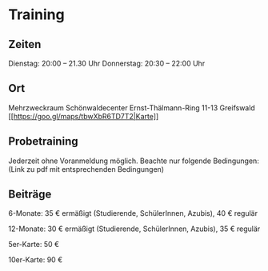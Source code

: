 Training
========

Zeiten
-------
Dienstag: 20:00 – 21.30 Uhr 
Donnerstag: 20:30 – 22:00 Uhr 

Ort
--------
Mehrzweckraum 
Schönwaldecenter 
Ernst-Thälmann-Ring 11-13 
Greifswald
[[https://goo.gl/maps/tbwXbR6TD7T2|Karte]]

Probetraining
-------------
Jederzeit ohne Voranmeldung möglich. Beachte nur folgende Bedingungen: (Link zu
pdf mit entsprechenden Bedingungen) 

Beiträge
--------
6-Monate: 35 € ermäßigt (Studierende, SchülerInnen, Azubis), 40 € regulär

12-Monate: 30 € ermäßigt (Studierende, SchülerInnen, Azubis), 35 € regulär 

5er-Karte: 50 € 

10er-Karte: 90 € 
